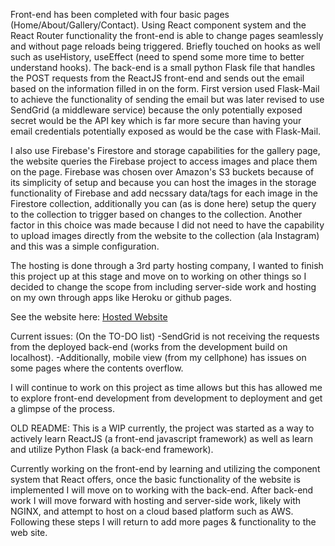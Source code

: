 Front-end has been completed with four basic pages (Home/About/Gallery/Contact). Using React component system and the React Router functionality the front-end is able to change pages seamlessly and without page reloads being triggered. Briefly touched on hooks as well such as useHistory, useEffect (need to spend some more time to better understand hooks).
The back-end is a small python Flask file that handles the POST requests from the ReactJS front-end and sends out the email based on the information filled in on the form. First version used Flask-Mail to achieve the functionality of sending the email but was later revised to use SendGrid (a middleware service) because the only potentially exposed secret would be the API key which is far more secure than having your email credentials potentially exposed as would be the case with Flask-Mail.

I also use Firebase's Firestore and storage capabilities for the gallery page, the website queries the Firebase project to access images and place them on the page. Firebase was chosen over Amazon's S3 buckets because of its simplicity of setup and because you can host the images in the storage functionality of Firebase and add necssary data/tags for each image in the Firestore collection, additionally you can (as is done here) setup the query to the collection to trigger based on changes to the collection. Another factor in this choice was made because I did not need to have the capability to upload images directly from the website to the collection (ala Instagram) and this was a simple configuration.

The hosting is done through a 3rd party hosting company, I wanted to finish this project up at this stage and move on to working on other things so I decided to change the scope from including server-side work and hosting on my own through apps like Heroku or github pages.

See the website here:  [Hosted Website](pheonixlandscaping.ca)

Current issues: (On the TO-DO list)
-SendGrid is not receiving the requests from the deployed back-end (works from the development build on localhost). 
-Additionally, mobile view (from my cellphone) has issues on some pages where the contents overflow. 

I will continue to work on this project as time allows but this has allowed me to explore front-end development from development to deployment and get a glimpse of the process. 



OLD README:
This is a WIP currently, the project was started as a way to actively learn ReactJS (a front-end javascript framework) as well as learn and utilize Python Flask (a back-end framework).

Currently working on the front-end by learning and utilizing the component system that React offers, once the basic functionality of the website is implemented I will move on to working with the back-end. After back-end work I will move forward with hosting and server-side work, likely with NGINX, and attempt to host on a cloud based platform such as AWS. Following these steps I will return to add more pages & functionality to the web site.
